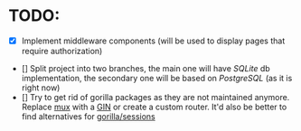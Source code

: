 # TODO:
- [x] Implement middleware components (will be used to display pages that require authorization)
- [] Split project into two branches, the main one will have *SQLite* db implementation, the secondary one will be based on *PostgreSQL* (as it is right now)
- [] Try to get rid of gorilla packages as they are not maintained anymore. Replace [mux](https://github.com/gorilla/mux) with a [GIN](https://github.com/gin-gonic/gin) or create a custom router. It'd also be better to find alternatives for [gorilla/sessions](https://github.com/gorilla/sessions)
